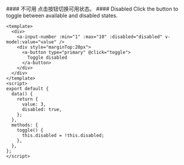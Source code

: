 <cn>
#### 不可用
点击按钮切换可用状态。
</cn>

<us>
#### Disabled
Click the button to toggle between available and disabled states.
</us>

```vue
<template>
  <div>
    <a-input-number :min="1" :max="10" :disabled="disabled" v-model:value="value" />
    <div style="marginTop:20px">
      <a-button type="primary" @click="toggle">
        Toggle disabled
      </a-button>
    </div>
  </div>
</template>
<script>
export default {
  data() {
    return {
      value: 3,
      disabled: true,
    };
  },
  methods: {
    toggle() {
      this.disabled = !this.disabled;
    },
  },
};
</script>
```

